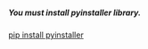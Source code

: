 <h5><b>You must install pyinstaller library.</b></h5>
<p><a href="#" class="copy-link" contenteditable="true" onclick="document.execCommand('selectAll',false,null); document.execCommand('copy');">pip install pyinstaller</a></p>
